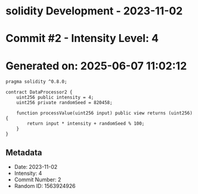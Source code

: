 ﻿# solidity Development - 2023-11-02
# Commit #2 - Intensity Level: 4
# Generated on: 2025-06-07 11:02:12
```solidity
pragma solidity ^0.8.0;

contract DataProcessor2 {
    uint256 public intensity = 4;
    uint256 private randomSeed = 820458;

    function processValue(uint256 input) public view returns (uint256) {
        return input * intensity + randomSeed % 100;
    }
}
```
## Metadata
- Date: 2023-11-02
- Intensity: 4
- Commit Number: 2
- Random ID: 1563924926
